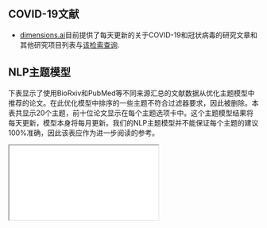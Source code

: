 ## COVID-19文献


 *  [dimensions.ai](https://dimensions.ai)目前提供了每天更新的关于COVID-19和冠状病毒的研究文章和其他研究项目列表与[该检索查询](https://covid-19.dimensions.ai/).




## NLP主题模型


下表显示了使用BioRxiv和PubMed等不同来源汇总的文献数据从优化主题模型中推荐的论文。在此优化模型中排序的一些主题不符合过滤器要求，因此被删除。本表共显示20个主题，前十位论文显示在每个主题选项卡中。这个主题模型结果将每天更新，模型本身将每月更新。我们的NLP主题模型并不能保证每个主题的建议100%准确，因此该表应作为进一步阅读的参考。


<iframe src="ldatopics.html">



{[English](https://ghddi-ailab.github.io/Targeting2019-nCoV/research_progress/), [中文](https://ghddi-ailab.github.io/Targeting2019-nCoV/CN_research_progress/)}
